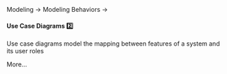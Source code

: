 <link rel="stylesheet" href="{{baseUrl}}/css/textbook.css">

<div class="website-content">

<div id="path">Modeling &rarr; Modeling Behaviors &rarr;</div>

<div id="title">

#### Use Case Diagrams :two:

</div>

<div id="body">

Use case diagrams model the mapping between features of a system and its user roles

More…

</div>

<div id="extras">
</div>

</div>
